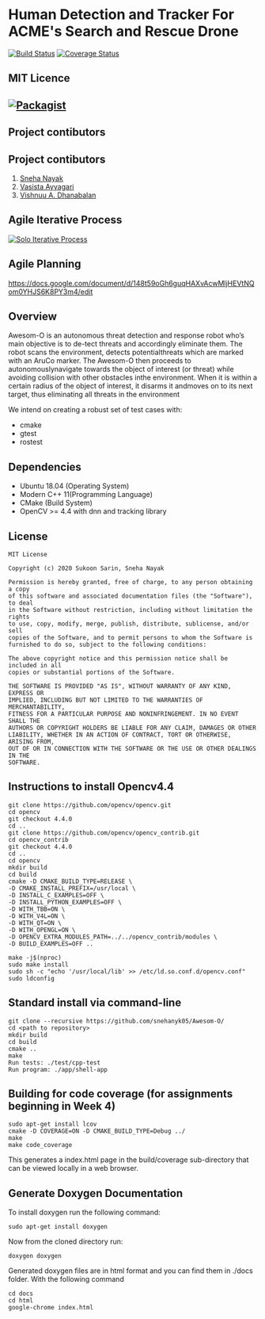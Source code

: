 # Human Detection and Tracker For ACME's Search and Rescue Drone
[![Build Status](https://travis-ci.com/snehanyk05/Awesom-O.svg?branch=iter-dev-1)](https://travis-ci.com/github/snehanyk05/Awesom-O)
[![Coverage Status](https://coveralls.io/repos/github/snehanyk05/Awesom-O/badge.svg?branch=iter-dev-1)](https://coveralls.io/github/snehanyk05/Awesom-O?branch=iter-dev-1)

## MIT Licence 
[![Packagist](https://img.shields.io/packagist/l/doctrine/orm.svg)](LICENSE) 
---

## Project contibutors

## Project contibutors

1) [Sneha Nayak](https://github.com/snehanyk05)
2) [Vasista Ayyagari](https://github.com/clueless-bachu)
3) [Vishnuu A. Dhanabalan](https://github.com/vishnuu95)

## Agile Iterative Process
[![Solo Iterative Process](https://img.shields.io/badge/AIP-ClickHere-brightgreen.svg?style=flat)](https://docs.google.com/spreadsheets/d/1xvJm1XwD0x-FWnv0wH0hJFpIkV3F_uvVeWk7_voXG9g/edit?ts=5fc43c5c#gid=0) 

## Agile Planning
https://docs.google.com/document/d/148t59oGh6guqHAXvAcwMljHEVtNQom0YHJS6K8PY3m4/edit



## Overview

Awesom-O is an autonomous threat detection and response robot who’s main objective is to de-tect threats and accordingly eliminate them.  The robot scans the environment, detects potentialthreats which are marked with an AruCo marker.  The Awesom-O then proceeds to autonomouslynavigate towards the object of interest (or threat) while avoiding collision with other obstacles inthe  environment.   When  it  is  within  a  certain  radius  of  the  object  of  interest,  it  disarms  it  andmoves on to its next target, thus eliminating all threats in the environment

We intend on creating a robust set of test cases with:

- cmake
- gtest
- rostest

## Dependencies

* Ubuntu 18.04 (Operating System)
* Modern C++ 11(Programming Language)
* CMake (Build System)
* OpenCV >= 4.4 with dnn and tracking library

## License 

```
MIT License

Copyright (c) 2020 Sukoon Sarin, Sneha Nayak

Permission is hereby granted, free of charge, to any person obtaining a copy
of this software and associated documentation files (the "Software"), to deal
in the Software without restriction, including without limitation the rights
to use, copy, modify, merge, publish, distribute, sublicense, and/or sell
copies of the Software, and to permit persons to whom the Software is
furnished to do so, subject to the following conditions:

The above copyright notice and this permission notice shall be included in all
copies or substantial portions of the Software.

THE SOFTWARE IS PROVIDED "AS IS", WITHOUT WARRANTY OF ANY KIND, EXPRESS OR
IMPLIED, INCLUDING BUT NOT LIMITED TO THE WARRANTIES OF MERCHANTABILITY,
FITNESS FOR A PARTICULAR PURPOSE AND NONINFRINGEMENT. IN NO EVENT SHALL THE
AUTHORS OR COPYRIGHT HOLDERS BE LIABLE FOR ANY CLAIM, DAMAGES OR OTHER
LIABILITY, WHETHER IN AN ACTION OF CONTRACT, TORT OR OTHERWISE, ARISING FROM,
OUT OF OR IN CONNECTION WITH THE SOFTWARE OR THE USE OR OTHER DEALINGS IN THE
SOFTWARE.
```
## Instructions to install Opencv4.4

```
git clone https://github.com/opencv/opencv.git
cd opencv
git checkout 4.4.0
cd ..
git clone https://github.com/opencv/opencv_contrib.git
cd opencv_contrib
git checkout 4.4.0
cd ..
cd opencv
mkdir build
cd build
cmake -D CMAKE_BUILD_TYPE=RELEASE \
-D CMAKE_INSTALL_PREFIX=/usr/local \
-D INSTALL_C_EXAMPLES=OFF \
-D INSTALL_PYTHON_EXAMPLES=OFF \
-D WITH_TBB=ON \
-D WITH_V4L=ON \
-D WITH_QT=ON \
-D WITH_OPENGL=ON \
-D OPENCV_EXTRA_MODULES_PATH=../../opencv_contrib/modules \
-D BUILD_EXAMPLES=OFF ..

make -j$(nproc)
sudo make install
sudo sh -c "echo '/usr/local/lib' >> /etc/ld.so.conf.d/opencv.conf"
sudo ldconfig 
```
## Standard install via command-line

```
git clone --recursive https://github.com/snehanyk05/Awesom-O/
cd <path to repository>
mkdir build
cd build
cmake ..
make
Run tests: ./test/cpp-test
Run program: ./app/shell-app 
```

## Building for code coverage (for assignments beginning in Week 4)
```
sudo apt-get install lcov
cmake -D COVERAGE=ON -D CMAKE_BUILD_TYPE=Debug ../
make
make code_coverage
```
This generates a index.html page in the build/coverage sub-directory that can be viewed locally in a web browser.


## Generate Doxygen Documentation

To install doxygen run the following command:
```
sudo apt-get install doxygen
```
Now from the cloned directory run:
```
doxygen doxygen
```

Generated doxygen files are in html format and you can find them in ./docs folder. With the following command
```
cd docs
cd html
google-chrome index.html
